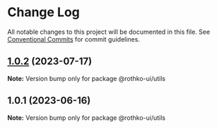 # Change Log

All notable changes to this project will be documented in this file.
See [Conventional Commits](https://conventionalcommits.org) for commit guidelines.

## [1.0.2](https://github.com/rothko-ui/rothko-ui/compare/@rothko-ui/utils@1.0.1...@rothko-ui/utils@1.0.2) (2023-07-17)

**Note:** Version bump only for package @rothko-ui/utils

## 1.0.1 (2023-06-16)

**Note:** Version bump only for package @rothko-ui/utils
